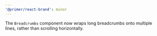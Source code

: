 ```yaml
---
'@primer/react-brand': minor
---
```


The `Breadcrumbs` component now wraps long breadcrumbs onto multiple lines, rather than scrolling horizontally.
